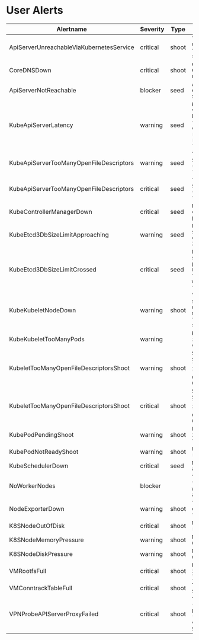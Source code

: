 # User Alerts
|Alertname|Severity|Type|Description|
|---|---|---|---|
|ApiServerUnreachableViaKubernetesService|critical|shoot|`The Api server has been unreachable for 3 minutes via the kubernetes service in the shoot.`|
|CoreDNSDown|critical|shoot|`CoreDNS could not be found. Cluster DNS resolution will not work.`|
|ApiServerNotReachable|blocker|seed|`API server not reachable via external endpoint: {{ $labels.instance }}.`|
|KubeApiServerLatency|warning|seed|`Kube API server latency for verb {{ $labels.verb }} is high. This could be because the shoot workers and the control plane are in different regions. 99th percentile of request latency is greater than 3 second.`|
|KubeApiServerTooManyOpenFileDescriptors|warning|seed|`The API server ({{ $labels.instance }}) is using {{ $value }}% of the available file/socket descriptors.`|
|KubeApiServerTooManyOpenFileDescriptors|critical|seed|`The API server ({{ $labels.instance }}) is using {{ $value }}% of the available file/socket descriptors.`|
|KubeControllerManagerDown|critical|seed|`Deployments and replication controllers are not making progress.`|
|KubeEtcd3DbSizeLimitApproaching|warning|seed|`Etcd3 {{ $labels.role }} DB size is approaching its current practical limit of 2GB.`|
|KubeEtcd3DbSizeLimitCrossed|critical|seed|`Etcd3 {{ $labels.role }} DB size has crossed its current practical limit of 2GB. Etcd might now require more memory to continue serving traffic with low latency, and might face request throttling.`|
|KubeKubeletNodeDown|warning|shoot|`The kubelet {{ $labels.instance }} has been unavailable/unreachable for more than 1 hour. Workloads on the affected node may not be schedulable.`|
|KubeKubeletTooManyPods|warning||`Kubelet {{ $labels.instance }} is running {{ $value }} pods, close to the limit of 110`|
|KubeletTooManyOpenFileDescriptorsShoot|warning|shoot|`Shoot-kubelet ({{ $labels.kubernetes_io_hostname }}) is using {{ $value }}% of the available file/socket descriptors. Kubelet could be under heavy load.`|
|KubeletTooManyOpenFileDescriptorsShoot|critical|shoot|`Shoot-kubelet ({{ $labels.kubernetes_io_hostname }}) is using {{ $value }}% of the available file/socket descriptors. Kubelet could be under heavy load.`|
|KubePodPendingShoot|warning|shoot|`Pod {{ $labels.pod }} is stuck in "Pending" state for more than 1 hour.`|
|KubePodNotReadyShoot|warning|shoot|`Pod {{ $labels.pod }} is not ready for more than 1 hour.`|
|KubeSchedulerDown|critical|seed|`New pods are not being assigned to nodes.`|
|NoWorkerNodes|blocker||`There are no worker nodes in the cluster or all of the worker nodes in the cluster are not schedulable.`|
|NodeExporterDown|warning|shoot|`The NodeExporter has been down or unreachable from Prometheus for more than 1 hour.`|
|K8SNodeOutOfDisk|critical|shoot|`Node {{ $labels.node }} has run out of disk space.`|
|K8SNodeMemoryPressure|warning|shoot|`Node {{ $labels.node }} is under memory pressure.`|
|K8SNodeDiskPressure|warning|shoot|`Node {{ $labels.node }} is under disk pressure`|
|VMRootfsFull|critical|shoot|`Root filesystem device on instance {{ $labels.instance }} is almost full.`|
|VMConntrackTableFull|critical|shoot|`The nf_conntrack table is {{ $value }}% full.`|
|VPNProbeAPIServerProxyFailed|critical|shoot|`The API Server proxy functionality is not working. Probably the vpn connection from an API Server pod to the vpn-shoot endpoint on the Shoot workers does not work.`|

